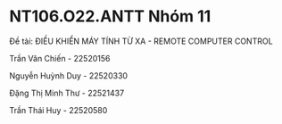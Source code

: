 <p><h1>NT106.O22.ANTT Nhóm 11</h1></p>
<p>Đề tài: ĐIỀU KHIỂN MÁY TÍNH TỪ XA - REMOTE COMPUTER CONTROL  </p>
<p>Trần Văn Chiến - 22520156</p>
<p>Nguyễn Huỳnh Duy - 22520330</p>
<p>Đặng Thị Minh Thư - 22521437</p>
<p>Trần Thái Huy - 22520580</p>

